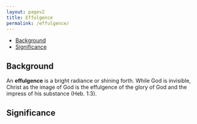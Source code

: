 ```yaml
---
layout: pagev2
title: Effulgence
permalink: /effulgence/
---
```

- [Background](#background)
- [Significance](#significance)

## Background

An **effulgence** is a bright radiance or shining forth. While God is invisible, Christ as the image of God is the effulgence of the glory of God and the impress of his substance (Heb. 1:3). 

## Significance
